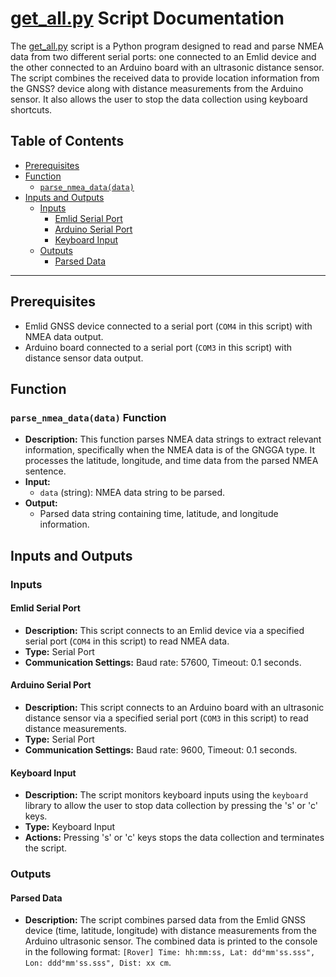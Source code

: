 # [get_all.py](https://github.com/TotoB12/TRIC/blob/main/get_all/get_all.py) Script Documentation

The [get_all.py](https://github.com/TotoB12/TRIC/blob/main/get_all/get_all.py) script is a Python program designed to read and parse NMEA data from two different serial ports: one connected to an Emlid device and the other connected to an Arduino board with an ultrasonic distance sensor. The script combines the received data to provide location information from the GNSS? device along with distance measurements from the Arduino sensor. It also allows the user to stop the data collection using keyboard shortcuts.

## Table of Contents

- [Prerequisites](#prerequisites)
- [Function](#function)
  - [`parse_nmea_data(data)`](#`parse_nmea(data)`-function)
- [Inputs and Outputs](#inputs-and-outputs)
  - [Inputs](#inputs)
    - [Emlid Serial Port](#emlid-serial-port)
    - [Arduino Serial Port](#arduino-serial-port)
    - [Keyboard Input](#keyboard-input)
  - [Outputs](#outputs)
    - [Parsed Data](#parsed-data)

---

## Prerequisites

- Emlid GNSS device connected to a serial port (`COM4` in this script) with NMEA data output.
- Arduino board connected to a serial port (`COM3` in this script) with distance sensor data output.

## Function

### `parse_nmea_data(data)` Function

- **Description:** This function parses NMEA data strings to extract relevant information, specifically when the NMEA data is of the GNGGA type. It processes the latitude, longitude, and time data from the parsed NMEA sentence.
- **Input:**
  - `data` (string): NMEA data string to be parsed.
- **Output:**
  - Parsed data string containing time, latitude, and longitude information.

## Inputs and Outputs

### Inputs

#### Emlid Serial Port

- **Description:** This script connects to an Emlid device via a specified serial port (`COM4` in this script) to read NMEA data.
- **Type:** Serial Port
- **Communication Settings:** Baud rate: 57600, Timeout: 0.1 seconds.

#### Arduino Serial Port

- **Description:** This script connects to an Arduino board with an ultrasonic distance sensor via a specified serial port (`COM3` in this script) to read distance measurements.
- **Type:** Serial Port
- **Communication Settings:** Baud rate: 9600, Timeout: 0.1 seconds.

#### Keyboard Input

- **Description:** The script monitors keyboard inputs using the `keyboard` library to allow the user to stop data collection by pressing the 's' or 'c' keys.
- **Type:** Keyboard Input
- **Actions:** Pressing 's' or 'c' keys stops the data collection and terminates the script.

### Outputs

#### Parsed Data

- **Description:** The script combines parsed data from the Emlid GNSS device (time, latitude, longitude) with distance measurements from the Arduino ultrasonic sensor. The combined data is printed to the console in the following format: `[Rover] Time: hh:mm:ss, Lat: dd°mm'ss.sss", Lon: ddd°mm'ss.sss", Dist: xx cm`.
